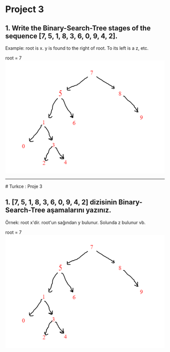 # Project 3

## 1. Write the Binary-Search-Tree stages of the sequence [7, 5, 1, 8, 3, 6, 0, 9, 4, 2].

Example: root is x. y is found to the right of root. To its left is a z, etc.

root = 7
![Picture](Capture.PNG)

<hr>
# Turkce : Proje 3

## 1. [7, 5, 1, 8, 3, 6, 0, 9, 4, 2] dizisinin Binary-Search-Tree aşamalarını yazınız.

Örnek: root x'dir. root'un sağından y bulunur. Solunda z bulunur vb.

root = 7
![Picture](Capture.PNG)
